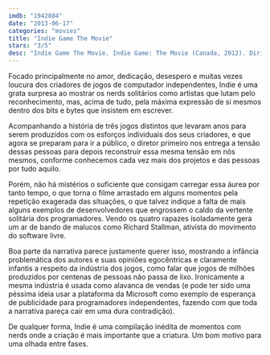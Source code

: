 ```yaml
---
imdb: "1942884"
date: "2013-06-17"
categories: "movies"
title: "Indie Game The Movie"
stars: "3/5"
desc: "Indie Game The Movie. Indie Game: The Movie (Canada, 2012). Dirigido por Lisanne Pajot, James Swirsky. Com Jonathan Blow, Phil Fish, Edmund McMillen, Tommy Refenes, Joe Drilling."
---
```

Focado principalmente no amor, dedicação, desespero e muitas vezes loucura dos criadores de jogos de computador independentes, Indie é uma grata surpresa ao mostrar os nerds solitários como artistas que lutam pelo reconhecimento, mas, acima de tudo, pela máxima expressão de si mesmos dentro dos bits e bytes que insistem em escrever.

Acompanhando a história de três jogos distintos que levaram anos para serem produzidos com os esforços individuais dos seus criadores, e que agora se preparam para ir a público, o diretor primeiro nos entrega a tensão dessas pessoas para depois reconstruir essa mesma tensão em nós mesmos, conforme conhecemos cada vez mais dos projetos e das pessoas por tudo aquilo.

Porém, não há mistérios o suficiente que consigam carregar essa áurea por tanto tempo, o que torna o filme arrastado em alguns momentos pela repetição exagerada das situações, o que talvez indique a falta de mais alguns exemplos de desenvolvedores que engrossem o caldo da vertente solitária dos programadores. Vendo os quatro rapazes isoladamente gera um ar de bando de malucos como Richard Stallman, ativista do movimento do software livre.

Boa parte da narrativa parece justamente querer isso, mostrando a infância problemática dos autores e suas opiniões egocêntricas e claramente infantis a respeito da indústria dos jogos, como falar que jogos de milhões produzidos por centenas de pessoas não passa de lixo. Ironicamente a mesma indústria é usada como alavanca de vendas (e pode ter sido uma péssima ideia usar a plataforma da Microsoft como exemplo de esperança de publicidade para programadores independentes, fazendo com que toda a narrativa pareça cair em uma dura contradição).

De qualquer forma, Indie é uma compilação inédita de momentos com nerds onde a criação é mais importante que a criatura. Um bom motivo para uma olhada entre fases.


